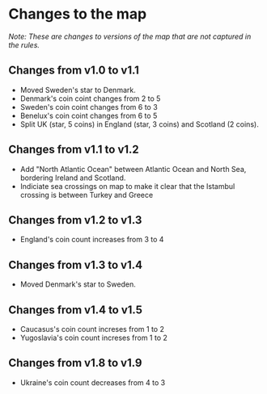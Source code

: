 # Changes to the map

*Note: These are changes to versions of the map that are not captured in the rules.*

## Changes from v1.0 to v1.1

* Moved Sweden's star to Denmark.
* Denmark's coin coint changes from 2 to 5
* Sweden's coin coint changes from 6 to 3
* Benelux's coin coint changes from 6 to 5
* Split UK (star, 5 coins) in England (star, 3 coins) and Scotland (2 coins).

## Changes from v1.1 to v1.2

* Add "North Atlantic Ocean" between Atlantic Ocean and North Sea, bordering Ireland and Scotland.
* Indiciate sea crossings on map to make it clear that the Istambul crossing is between Turkey and
  Greece

## Changes from v1.2 to v1.3

* England's coin count increases from 3 to 4

## Changes from v1.3 to v1.4

* Moved Denmark's star to Sweden.

## Changes from v1.4 to v1.5

* Caucasus's coin count increses from 1 to 2
* Yugoslavia's coin count increses from 1 to 2

## Changes from v1.8 to v1.9

* Ukraine's coin count decreases from 4 to 3

